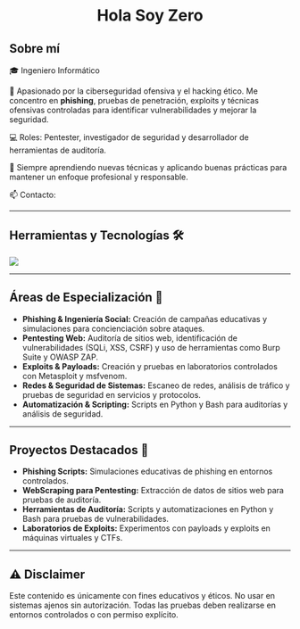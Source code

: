 <h1 align="center">Hola Soy Zero</h1> 

<h2>Sobre mí </h2>

🎓 Ingeniero Informático  

🔐 Apasionado por la ciberseguridad ofensiva y el hacking ético. Me concentro en **phishing**, pruebas de penetración, exploits y técnicas ofensivas controladas para identificar vulnerabilidades y mejorar la seguridad.

💻 Roles: Pentester, investigador de seguridad y desarrollador de herramientas de auditoría.

🚀 Siempre aprendiendo nuevas técnicas y aplicando buenas prácticas para mantener un enfoque profesional y responsable.

📫 Contacto: <b></b>
</p>

---

<h2>Herramientas y Tecnologías 🛠️</h2>
<p>
  <a href="https://skillicons.dev">
    <img src="https://skillicons.dev/icons?i=python,bash,git,github,kali,cpp" />
  </a>
</p>

---

<h2>Áreas de Especialización 🎯</h2>
<ul>
  <li><b>Phishing & Ingeniería Social:</b> Creación de campañas educativas y simulaciones para concienciación sobre ataques.</li>
  <li><b>Pentesting Web:</b> Auditoría de sitios web, identificación de vulnerabilidades (SQLi, XSS, CSRF) y uso de herramientas como Burp Suite y OWASP ZAP.</li>
  <li><b>Exploits & Payloads:</b> Creación y pruebas en laboratorios controlados con Metasploit y msfvenom.</li>
  <li><b>Redes & Seguridad de Sistemas:</b> Escaneo de redes, análisis de tráfico y pruebas de seguridad en servicios y protocolos.</li>
  <li><b>Automatización & Scripting:</b> Scripts en Python y Bash para auditorías y análisis de seguridad.</li>
</ul>

---

<h2>Proyectos Destacados 🧰</h2>
<ul>
  <li><b>Phishing Scripts:</b> Simulaciones educativas de phishing en entornos controlados.</li>
  <li><b>WebScraping para Pentesting:</b> Extracción de datos de sitios web para pruebas de auditoría.</li>
  <li><b>Herramientas de Auditoría:</b> Scripts y automatizaciones en Python y Bash para pruebas de vulnerabilidades.</li>
  <li><b>Laboratorios de Exploits:</b> Experimentos con payloads y exploits en máquinas virtuales y CTFs.</li>
</ul>

---

<h2>⚠️ Disclaimer</h2>
<p>
Este contenido es únicamente con fines educativos y éticos. No usar en sistemas ajenos sin autorización. Todas las pruebas deben realizarse en entornos controlados o con permiso explícito.
</p>
